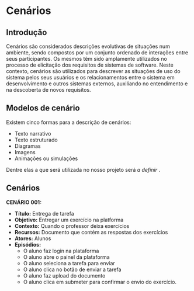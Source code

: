 # Cenários

## Introdução

Cenários são considerados descrições evolutivas de situações num ambiente, sendo compostos por um conjunto ordenado de interações entre seus
participantes. Os mesmos têm sido amplamente utilizados no processo de elicitação dos
requisitos de sistemas de software. Neste contexto, cenários são utilizados para
descrever as situações de uso do sistema pelos seus usuários e os relacionamentos
entre o sistema em desenvolvimento e outros sistemas externos, auxiliando no
entendimento e na descoberta de novos requisitos.

##  Modelos de cenário

Existem cinco formas para a descrição de cenários:
 * Texto narrativo
 * Texto estruturado
 * Diagramas
 * Imagens
 * Animações ou simulações

Dentre elas a que será utilizada no nosso projeto será *a definir* .

## Cenários

**CENÁRIO 001:**
 * **Título:** Entrega de tarefa
 * **Objetivo:** Entregar um exercício na platforma
 * **Contexto:** Quando o professor deixa exercícios
 * **Recursos:** Documento que contém as respostas dos exercícios
 * **Atores:** Alunos
 * **Episódios:**
    * O aluno faz login na plataforma
    * O aluno abre o painel da plataforma
    * O aluno seleciona a tarefa para enviar
    * O aluno clica no botão de enviar a tarefa
    * O aluno faz upload do documento
    * O aluno clica em submeter para confirmar o envio do exercício.

